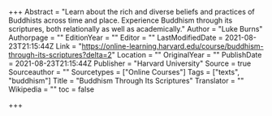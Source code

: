 +++
Abstract = "Learn about the rich and diverse beliefs and practices of Buddhists across time and place. Experience Buddhism through its scriptures, both relationally as well as academically."
Author = "Luke Burns"
Authorpage = ""
EditionYear = ""
Editor = ""
LastModifiedDate = 2021-08-23T21:15:44Z
Link = "https://online-learning.harvard.edu/course/buddhism-through-its-scriptures?delta=2"
Location = ""
OriginalYear = ""
PublishDate = 2021-08-23T21:15:44Z
Publisher = "Harvard University"
Source = true
Sourceauthor = ""
Sourcetypes = ["Online Courses"]
Tags = ["texts", "buddhism"]
Title = "Buddhism Through Its Scriptures"
Translator = ""
Wikipedia = ""
toc = false

+++
